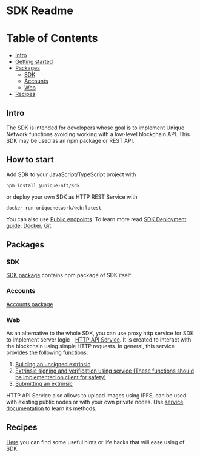 

# SDK Readme

# Table of Contents

- [Intro](#intro)
- [Getting started](#how-to-start)
- [Packages](#packages)
  - [SDK](#sdk)
  - [Accounts](#accounts)
  - [Web](#web)
- [Recipes](#recipes)

## Intro

The SDK is intended for developers whose goal is to implement Unique Network functions avoiding working with a low-level blockchain API.
This SDK may be used as an npm package or REST API.

## How to start

Add SDK to your JavaScript/TypeScript project with

    npm install @unique-nft/sdk

or deploy your own SDK as HTTP REST Service with

    docker run uniquenetwork/web:latest

You can also use [Public endpoints](./web.md#public-endpoints).
To learn more read [SDK Deployment guide](./web.md#sdk-deployment---getting-started-guide): [Docker](./web.md#docker), [Git](./web.md#git).

## Packages

### SDK

[SDK package](./sdk.md) contains npm package of SDK itself.

### Accounts

[Accounts package](./accounts.md)

### Web

As an alternative to the whole SDK, you can use proxy http serviсe for SDK to implement server logic - [HTTP API Service](./web.md).
It is created to interact with the blockchain using simple HTTP requests.
In general, this service provides the following functions:

1.  [Building an unsigned extrinsic](./web.md#build-unsigned-extrinsic)
2.  [Extrinsic signing and verification using service (These functions should be implemented on client for safety)](./web.md#sign-an-extrinsic)
3.  [Submitting an extrinsic](./web.md#Submit-extrinsic)

HTTP API Service also allows to upload images using IPFS, can be used with existing public nodes or with your own private nodes.
Use [service documentation](./web.md#readme) to learn its methods.

## Recipes

[Here](./recipes.md) you can find some useful hints or life hacks that will ease using of SDK.
